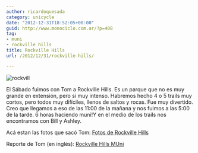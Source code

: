 ```yaml
---
author: ricardoquesada
category: unicycle
date: "2012-12-31T18:52:05+00:00"
guid: http://www.monociclo.com.ar/?p=408
tag:
- muni
- rockville hills
title: Rockville Hills
url: /2012/12/31/rockville-hills/

---
```


![rockvill](/images/rockville-hills.jpg)

El Sábado fuimos con Tom a Rockville Hills. Es un parque que no es muy grande en
extensión, pero si muy intenso. Habremos hecho 4 o 5 trails muy cortos, pero
todos muy difíciles, llenos de saltos y rocas. Fue muy divertido. Creo que
llegamos a eso de las 11:00 de la mañana y nos fuimos a las 5:00 de la tarde. 6
horas haciendo muni!Y en el medio de los trails nos encontramos con Bill y
Ashley.

Acá estan las fotos que sacó
Tom: [Fotos de Rockville Hills](http://www.flickr.com/photos/tholub/sets/72157632382628728/)

Reporte de Tom (en
inglés): [Rockville Hills MUni](http://berkeleyunicycling.org/2012/12/31/rockville-hills-muni-3/ "Permalink to Rockville Hills MUni")
